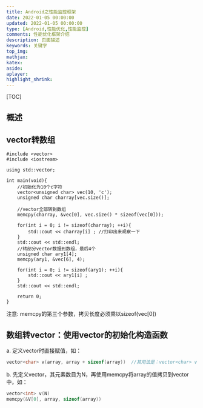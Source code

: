 ```yaml
---
title: Android之性能监控框架
date: 2022-01-05 00:00:00
updated: 2022-01-05 00:00:00
type: [Android,性能优化,性能监控]
comments: 性能优化框架介绍
description: 页面描述
keywords: 关键字
top_img:
mathjax:
katex:
aside:
aplayer:
highlight_shrink:
---
```


[TOC]



## 概述





## vector转数组

```
#include <vector>
#include <iostream>
 
using std::vector;
 
int main(void){
    //初始化为10个c字符
    vector<unsigned char> vec(10, 'c');
    unsigned char charray[vec.size()];
 
    //vector全部转到数组
    memcpy(charray, &vec[0], vec.size() * sizeof(vec[0]));
 
    for(int i = 0; i != sizeof(charray); ++i){
        std::cout << charray[i] ; //打印出来观察一下
    }
    std::cout << std::endl;
    //转部分vector数据到数组，最后4个
    unsigned char ary1[4];
    memcpy(ary1, &vec[6], 4);
 
    for(int i = 0; i != sizeof(ary1); ++i){
        std::cout << ary1[i] ;
    }
    std::cout << std::endl;
 
    return 0;
}
```



注意: memcpy的第三个参数，拷贝长度必须乘以sizeof(vec[0])



## 数组转vector：使用vector的初始化构造函数

a. 定义vector时直接赋值，如：

```cpp
vector<char> v(array, array + sizeof(array))  //其用法是：vector<char> v(a, a+N)  (其中：N代表数组长度.)
```

b. 先定义vector，其元素数目为N，再使用memcpy将array的值拷贝到vector中，如：

```cpp
vector<int> v(N)
memcpy(&V[0], array, sizeof(array))
```





